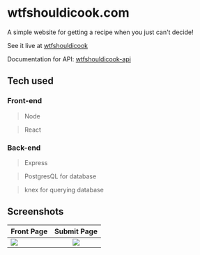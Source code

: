 # wtfshouldicook.com
A simple website for getting a recipe when you just can't decide!

See it live at [wtfshouldicook](https://wtfshouldicook.com)

Documentation for API: [wtfshouldicook-api](https://github.com/reifnotreef/wtfshouldicook-api)

## Tech used
### Front-end
> Node

> React
### Back-end
> Express

> PostgresQL for database

> knex for querying database

## Screenshots
| Front Page    | Submit Page   |
| ------------- |:-------------:|
| <img src="https://github.com/reifnotreef/wtfshouldicook/blob/master/Screenshot_20191130-140411~2.png">     | <img src="https://github.com/reifnotreef/wtfshouldicook/blob/master/Screenshot_20191130-140419~2.png"> |



